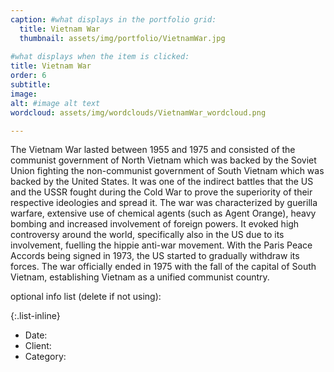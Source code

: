 ```yaml
---
caption: #what displays in the portfolio grid:
  title: Vietnam War
  thumbnail: assets/img/portfolio/VietnamWar.jpg
  
#what displays when the item is clicked:
title: Vietnam War
order: 6
subtitle: 
image: 
alt: #image alt text
wordcloud: assets/img/wordclouds/VietnamWar_wordcloud.png

---
```

The Vietnam War lasted between 1955 and 1975 and consisted of the communist government of North Vietnam which was backed by the Soviet Union fighting the non-communist government of South Vietnam which was backed by the United States. It was one of the indirect battles that the US and the USSR fought during the Cold War to prove the superiority of their respective ideologies and spread it. 
The war was characterized by guerilla warfare, extensive use of chemical agents (such as Agent Orange), heavy bombing and increased involvement of foreign powers. It evoked high controversy around the world, specifically also in the US due to its involvement, fuelling the hippie anti-war movement. 
With the Paris Peace Accords being signed in 1973, the US started to gradually withdraw its forces. The war officially ended in 1975 with the fall of the capital of South Vietnam, establishing Vietnam as a unified communist country.

optional info list (delete if not using):

{:.list-inline} 
- Date: 
- Client: 
- Category: 
